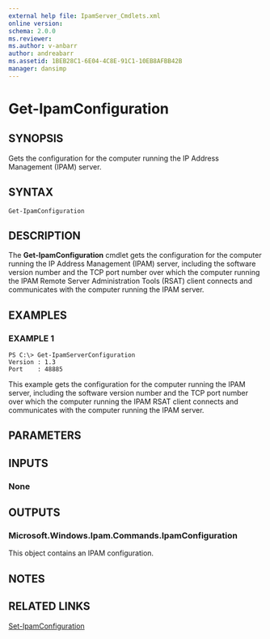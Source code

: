 ```yaml
---
external help file: IpamServer_Cmdlets.xml
online version: 
schema: 2.0.0
ms.reviewer:
ms.author: v-anbarr
author: andreabarr
ms.assetid: 1BEB28C1-6E04-4C8E-91C1-10EB8AFBB42B
manager: dansimp
---
```


# Get-IpamConfiguration

## SYNOPSIS
Gets the configuration for the computer running the IP Address Management (IPAM) server.

## SYNTAX

```
Get-IpamConfiguration
```

## DESCRIPTION
The **Get-IpamConfiguration** cmdlet gets the configuration for the computer running the IP Address Management (IPAM) server, including the software version number and the TCP port number over which the computer running the IPAM Remote Server Administration Tools (RSAT) client connects and communicates with the computer running the IPAM server.

## EXAMPLES

### EXAMPLE 1
```
PS C:\> Get-IpamServerConfiguration
Version : 1.3 
Port    : 48885
```

This example gets the configuration for the computer running the IPAM server, including the software version number and the TCP port number over which the computer running the IPAM RSAT client connects and communicates with the computer running the IPAM server.

## PARAMETERS

## INPUTS

### None

## OUTPUTS

### Microsoft.Windows.Ipam.Commands.IpamConfiguration
This object contains an IPAM configuration.

## NOTES

## RELATED LINKS

[Set-IpamConfiguration](./Set-IpamConfiguration.md)

